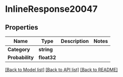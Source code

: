 # InlineResponse20047

## Properties

Name | Type | Description | Notes
------------ | ------------- | ------------- | -------------
**Category** | **string** |  | 
**Probability** | **float32** |  | 

[[Back to Model list]](../README.md#documentation-for-models) [[Back to API list]](../README.md#documentation-for-api-endpoints) [[Back to README]](../README.md)


